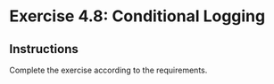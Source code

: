 # Exercise 4.8: Conditional Logging

## Instructions

Complete the exercise according to the requirements.
